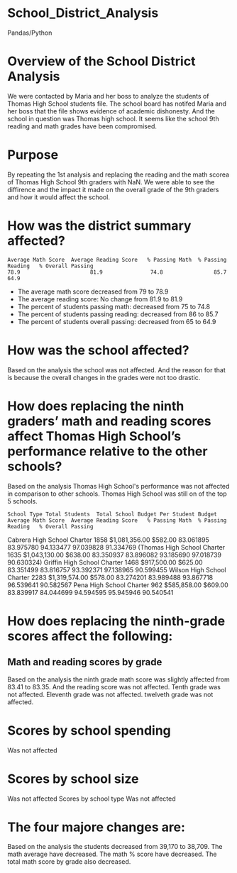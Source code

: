 # School_District_Analysis
Pandas/Python
# Overview of the School District Analysis
We were contacted by Maria and her boss to analyze the students of Thomas High School students file. The school board has notifed Maria and her boss that the file shows evidence of academic dishonesty. And the school in question was Thomas high school. It seems like the school 9th reading and math grades have been compromised. 

# Purpose 

By repeating the 1st analysis and replacing the reading and the math scorea of Thomas High School 9th graders with NaN. We were able to see the diffirence and the impact it made on the overall grade of the 9th graders and how it would affect the school.

# How was the district summary affected?

	Average Math Score	Average Reading Score	% Passing Math	% Passing Reading	% Overall Passing
	78.9	                  81.9	             74.8	             85.7	               64.9

 - The average math score decreased from 79 to 78.9
 - The average reading score: No change from 81.9 to 81.9
 - The percent of students passing math: decreased from 75 to 74.8
 - The percent of students passing reading: decreased from 86 to 85.7
 - The percent of students overall passing: decreased from 65 to 64.9
 
 # How was the school affected?
 
 Based on the analysis the school was not affected. And the reason for that is because the overall changes in the grades were not too drastic.
 
 # How does replacing the ninth graders’ math and reading scores affect Thomas High School’s performance relative to the other schools?

Based on the analysis Thomas High School's performance was not affected in comparison to other schools. Thomas High School was still on of the top 5 schools. 

	School Type	Total Students	Total School Budget	Per Student Budget	Average Math Score	Average Reading Score	% Passing Math	% Passing Reading	% Overall Passing
  
Cabrera High School	Charter	1858	$1,081,356.00	$582.00	83.061895	83.975780	94.133477	97.039828	91.334769
(Thomas High School	Charter	1635	$1,043,130.00	$638.00	83.350937	83.896082	93.185690	97.018739	90.630324)
Griffin High School	Charter	1468	$917,500.00	$625.00	83.351499	83.816757	93.392371	97.138965	90.599455
Wilson High School	Charter	2283	$1,319,574.00	$578.00	83.274201	83.989488	93.867718	96.539641	90.582567
Pena High School	Charter	962	$585,858.00	$609.00	83.839917	84.044699	94.594595	95.945946	90.540541

# How does replacing the ninth-grade scores affect the following:
## Math and reading scores by grade
Based on the analysis the ninth grade math score was slightly affected from 83.41 to 83.35. And the reading score was not affected.
Tenth grade was not affected.
Eleventh grade was not affected.
twelveth grade was not affected.
# Scores by school spending
Was not affected
# Scores by school size
Was not affected
Scores by school type
Was not affected

# The four majore changes are:
Based on the analysis the students decreased from 39,170 to 38,709.
The math average have decreased.
The math % score have decreased.
The total math score by grade also decreased.

